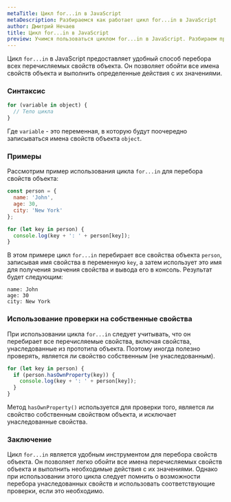 ```yaml
---
metaTitle: Цикл for...in в JavaScript
metaDescription: Разбираемся как работает цикл for...in в JavaScript
author: Дмитрий Нечаев
title: Цикл for...in в JavaScript
preview: Учимся пользоваться циклом for...in в JavaScript. Разбираем примеры использования
---
```


Цикл `for...in` в JavaScript предоставляет удобный способ перебора всех перечисляемых свойств объекта. Он позволяет обойти все имена свойств объекта и выполнить определенные действия с их значениями.

### Синтаксис

```jsx
for (variable in object) {
  // Тело цикла
}

```

Где `variable` - это переменная, в которую будут поочередно записываться имена свойств объекта `object`.

### Примеры

Рассмотрим пример использования цикла `for...in` для перебора свойств объекта:

```jsx
const person = {
  name: 'John',
  age: 30,
  city: 'New York'
};

for (let key in person) {
  console.log(key + ': ' + person[key]);
}

```

В этом примере цикл `for...in` перебирает все свойства объекта `person`, записывая имя свойства в переменную `key`, а затем использует это имя для получения значения свойства и вывода его в консоль. Результат будет следующим:

```
name: John
age: 30
city: New York

```

### Использование проверки на собственные свойства

При использовании цикла `for...in` следует учитывать, что он перебирает все перечисляемые свойства, включая свойства, унаследованные из прототипа объекта. Поэтому иногда полезно проверять, является ли свойство собственным (не унаследованным).

```jsx
for (let key in person) {
  if (person.hasOwnProperty(key)) {
    console.log(key + ': ' + person[key]);
  }
}

```

Метод `hasOwnProperty()` используется для проверки того, является ли свойство собственным свойством объекта, и исключает унаследованные свойства.

### Заключение

Цикл `for...in` является удобным инструментом для перебора свойств объекта. Он позволяет легко обойти все имена перечисляемых свойств объекта и выполнить необходимые действия с их значениями. Однако при использовании этого цикла следует помнить о возможности перебора унаследованных свойств и использовать соответствующие проверки, если это необходимо.